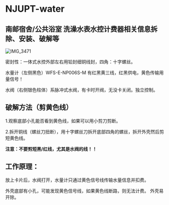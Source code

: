 # NJUPT-water
## 南邮宿舍/公共浴室 洗澡水表水控计费器相关信息拆除、安装、破解等

![IMG_3471](https://user-images.githubusercontent.com/102921077/161476323-5bfd488e-5ca1-44ca-ab57-72e99e0e0611.JPG)

密封性：一体式水控外部左右用铅封细铜线封，四角：十字螺丝。

水量计（左侧黑色）WFS-E-NP006S-M 有红黑黄三线，红黑供电，黄色传输用量信号！

水阀（右侧银色柱体）系脉冲式水阀，有卡时开阀，无没卡关闭。独立控制。

## 破解方法（剪黄色线）
1.观察底部小孔能否看到黄色线，如果可以用小剪刀剪断。

2.拆开铜线（螺丝刀扭断），用十字螺丝刀拆开底部四角的螺丝，拆开外壳然后剪短黄色线。

**注意：不要剪短黑/红线，尤其是水阀的线！！**

## 工作原理：

  放上卡片后，水阀打开，水量计只通过黄色信号线传输水量信息并扣费。

外壳底部有小孔，可能发现黄色信号线，如果黄色线断路，则无法计费。
外壳易开除。

